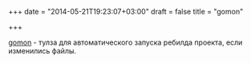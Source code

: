 +++
date = "2014-05-21T19:23:07+03:00"
draft = false
title = "gomon"

+++

<p><a href="https://github.com/c9s/gomon">gomon</a>&nbsp;- тулза для автоматического запуска ребилда проекта, если изменились файлы.</p>

